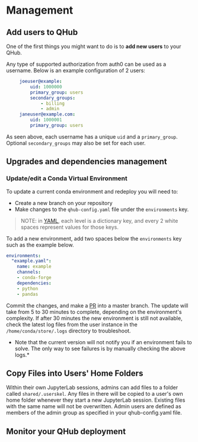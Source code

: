 # Management

## Add users to QHub

One of the first things you might want to do is to **add new users** to your QHub.

Any type of supported authorization from auth0 can be used as a username. Below is an example configuration of 2 users:

```yaml
     joeuser@example:
         uid: 1000000
         primary_group: users
         secondary_groups:
             - billing
             - admin
     janeuser@example.com:
         uid: 1000001
         primary_group: users
```

As seen above, each username has a unique `uid` and a `primary_group`. Optional `secondary_groups` may also be set for each user.

## Upgrades and dependencies management

### Update/edit a Conda Virtual Environment

To update a current conda environment and redeploy you will need to:

* Create a new branch on your repository
* Make changes to the `qhub-config.yaml` file under the `environments` key.
> NOTE: in [YAML](https://yaml.org/spec/1.2/spec.html#mapping//),
  each level is a dictionary key, and every 2 white spaces represent values for those keys.

To add a new environment, add two spaces below the `environments` key such as the example below.
```yaml
environments:
  "example.yaml":
    name: example
    channels:
    - conda-forge
    dependencies:
    - python
    - pandas
```

Commit the changes, and make a [PR](https://docs.github.com/en/github/collaborating-with-issues-and-pull-requests/creating-a-pull-request) into a master branch. The update will take from 5 to 30 minutes to complete, depending on the environment's complexity. If after 30 minutes the new environment is still not available, check the latest
log files from the user instance in the `/home/conda/store/.logs` directory to troubleshoot.

* Note that the current version will not notify you if an environment fails to solve. The only way to see failures is by manually checking the above logs.*

## Copy Files into Users' Home Folders

Within their own JupyterLab sessions, admins can add files to a folder called `shared/.userskel`. Any files in there will be copied to a user's own home folder whenever they start a new JupyterLab session. Existing files with the same name will not be overwritten. Admin users are defined as members of the admin group as specified in your qhub-config.yaml file.

## Monitor your QHub deployment

<!---
TODO: Add instruction on how to install and use K9 for monitoring the system deployment.
-->
